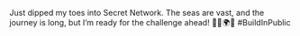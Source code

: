 Just dipped my toes into Secret Network. The seas are vast, and the journey is long, but I’m ready for the challenge ahead! 🏴‍☠️🌍🔐 #BuildInPublic
